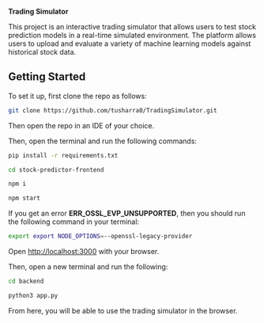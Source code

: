 **Trading Simulator**

This project is an interactive trading simulator that allows users to test stock prediction models in a real-time simulated environment. The platform allows users to upload and evaluate a variety of machine learning models against historical stock data.


## Getting Started

To set it up, first clone the repo as follows:

```bash
git clone https://github.com/tusharra0/TradingSimulator.git
```

Then open the repo in an IDE of your choice. 


Then, open the terminal and run the following commands:

```bash
pip install -r requirements.txt
```

```bash
cd stock-predictor-frontend
```

```bash
npm i
```

```bash
npm start
```

If you get an error **ERR_OSSL_EVP_UNSUPPORTED**, then you should run the following command in your terminal:

```bash
export export NODE_OPTIONS=--openssl-legacy-provider  
```

Open [http://localhost:3000](http://localhost:3000) with your browser. 

Then, open a new terminal and run the following:

```bash
cd backend
```

```bash
python3 app.py
```

From here, you will be able to use the trading simulator in the browser.
